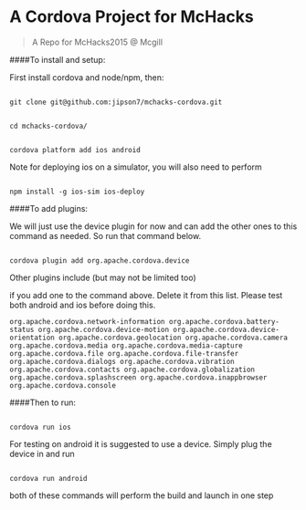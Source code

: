 #   A Cordova Project for McHacks

>A Repo for McHacks2015 @ Mcgill

####To install and setup:

First install cordova and node/npm, then:

```

git clone git@github.com:jipson7/mchacks-cordova.git

```

```

cd mchacks-cordova/

```

```

cordova platform add ios android

```

Note for deploying ios on a simulator, you will also need to perform

```

npm install -g ios-sim ios-deploy

```

####To add plugins:

We will just use the device plugin for now and can add the other ones to this command as needed. So run that command below.

```

cordova plugin add org.apache.cordova.device

```

Other plugins include (but may not be limited too)

if you add one to the command above. Delete it from this list. Please test both android and ios before doing this.

```
org.apache.cordova.network-information org.apache.cordova.battery-status org.apache.cordova.device-motion org.apache.cordova.device-orientation org.apache.cordova.geolocation org.apache.cordova.camera org.apache.cordova.media org.apache.cordova.media-capture org.apache.cordova.file org.apache.cordova.file-transfer org.apache.cordova.dialogs org.apache.cordova.vibration org.apache.cordova.contacts org.apache.cordova.globalization org.apache.cordova.splashscreen org.apache.cordova.inappbrowser org.apache.cordova.console
```


####Then to run:

```

cordova run ios

```

For testing on android it is suggested to use a device. Simply plug the device in and run

```

cordova run android

```

both of these commands will perform the build and launch in one step


